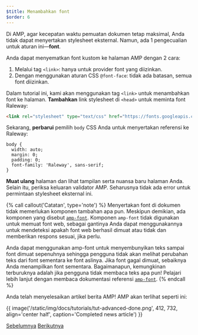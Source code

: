 ```yaml
---
$title: Menambahkan font
$order: 6
---
```


Di AMP, agar kecepatan waktu pemuatan dokumen tetap maksimal, Anda tidak dapat menyertakan stylesheet eksternal. Namun, ada 1 pengecualian untuk aturan ini&mdash;**font**.  

Anda dapat menyematkan font kustom ke halaman AMP dengan 2 cara:

1. Melalui tag `<link>`: hanya untuk provider font yang diizinkan.
2. Dengan menggunakan aturan CSS `@font-face`: tidak ada batasan, semua font diizinkan.

Dalam tutorial ini, kami akan menggunakan tag `<link>` untuk menambahkan font ke halaman. **Tambahkan** link stylesheet di `<head>` untuk meminta font Raleway:

```html
<link rel="stylesheet" type="text/css" href="https://fonts.googleapis.com/css?family=Raleway">
```

Sekarang, **perbarui** pemilih `body` CSS Anda untuk menyertakan referensi ke Raleway:

```csss
body {
  width: auto;
  margin: 0;
  padding: 0;
  font-family: 'Raleway', sans-serif;
}
```

**Muat ulang** halaman dan lihat tampilan serta nuansa baru halaman Anda. Selain itu, periksa keluaran validator AMP.  Seharusnya tidak ada error untuk permintaan stylesheet eksternal ini.

{% call callout('Catatan', type='note') %}
Menyertakan font di dokumen tidak memerlukan komponen tambahan apa pun. Meskipun demikian, ada komponen yang disebut [`amp-font`](/id/docs/reference/components/amp-font.html). Komponen `amp-font` tidak digunakan untuk memuat font web, sebagai gantinya Anda dapat menggunakannya untuk mendeteksi apakah font web berhasil dimuat atau tidak dan memberikan respons sesuai, jika perlu.

Anda dapat menggunakan amp-font untuk menyembunyikan teks sampai font dimuat sepenuhnya sehingga pengguna tidak akan melihat perubahan teks dari font sementara ke font aslinya. Jika font gagal dimuat, sebaiknya Anda menampilkan font sementara. Bagaimanapun, kemungkinan terburuknya adalah jika pengguna tidak membaca teks apa pun! Pelajari lebih lanjut dengan membaca dokumentasi referensi [`amp-font`](/id/docs/reference/components/amp-font.html).
{% endcall %}

Anda telah menyelesaikan artikel berita AMP! AMP akan terlihat seperti ini:

{{ image('/static/img/docs/tutorials/tut-advanced-done.png', 412, 732, align='center half', caption='Completed news article') }}


<div class="prev-next-buttons">
  <a class="button prev-button" href="/docs/fundamentals/add_advanced/navigating.html"><span class="arrow-prev">Sebelumnya</span></a>
  <a class="button next-button" href="/docs/fundamentals/add_advanced/congratulations.html"><span class="arrow-next">Berikutnya</span></a>
</div>
